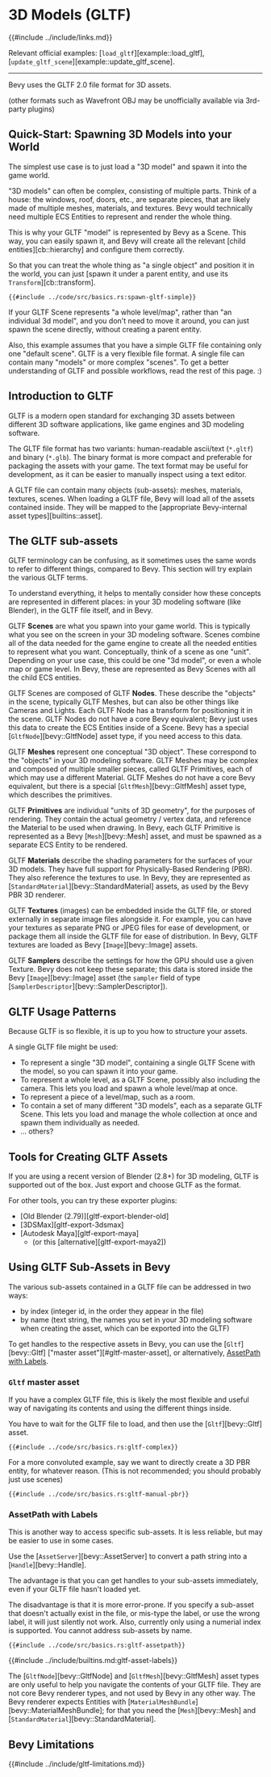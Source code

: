 # 3D Models (GLTF)

{{#include ../include/links.md}}

Relevant official examples:
[`load_gltf`][example::load_gltf],
[`update_gltf_scene`][example::update_gltf_scene].

---

Bevy uses the GLTF 2.0 file format for 3D assets.

(other formats such as Wavefront OBJ may be unofficially available via 3rd-party plugins)

## Quick-Start: Spawning 3D Models into your World

The simplest use case is to just load a "3D model" and spawn it into the game world.

"3D models" can often be complex, consisting of multiple parts. Think of a
house: the windows, roof, doors, etc., are separate pieces, that are likely
made of multiple meshes, materials, and textures. Bevy would technically
need multiple ECS Entities to represent and render the whole thing.

This is why your GLTF "model" is represented by Bevy as a Scene.  This way,
you can easily spawn it, and Bevy will create all the relevant [child
entities][cb::hierarchy] and configure them correctly.

So that you can treat the whole thing as "a single object" and position
it in the world, you can just [spawn it under a parent entity, and use its
`Transform`][cb::transform].

```rust,no_run,noplayground
{{#include ../code/src/basics.rs:spawn-gltf-simple}}
```

If your GLTF Scene represents "a whole level/map", rather than "an individual
3d model", and you don't need to move it around, you can just spawn the
scene directly, without creating a parent entity.

Also, this example assumes that you have a simple GLTF file containing only
one "default scene". GLTF is a very flexible file format. A single file can
contain many "models" or more complex "scenes". To get a better understanding
of GLTF and possible workflows, read the rest of this page. :)

## Introduction to GLTF

GLTF is a modern open standard for exchanging 3D assets between different
3D software applications, like game engines and 3D modeling software.

The GLTF file format has two variants: human-readable ascii/text (`*.gltf`)
and binary (`*.glb`). The binary format is more compact and preferable
for packaging the assets with your game. The text format may be useful for
development, as it can be easier to manually inspect using a text editor.

A GLTF file can contain many objects (sub-assets): meshes, materials,
textures, scenes. When loading a GLTF file, Bevy will load all of the assets
contained inside. They will be mapped to the [appropriate Bevy-internal
asset types][builtins::asset].

## The GLTF sub-assets

GLTF terminology can be confusing, as it sometimes uses the same words to
refer to different things, compared to Bevy. This section will try explain
the various GLTF terms.

To understand everything, it helps to mentally consider how these concepts are
represented in different places: in your 3D modeling software (like Blender),
in the GLTF file itself, and in Bevy.

GLTF **Scenes** are what you spawn into your game world. This is typically
what you see on the screen in your 3D modeling software. Scenes combine
all of the data needed for the game engine to create all the needed
entities to represent what you want. Conceptually, think of a scene as one
"unit". Depending on your use case, this could be one "3d model",
or even a whole map or game level. In Bevy, these are represented as Bevy
Scenes with all the child ECS entities.

GLTF Scenes are composed of GLTF **Nodes**. These describe the "objects"
in the scene, typically GLTF Meshes, but can also be other things like
Cameras and Lights. Each GLTF Node has a transform for positioning it in
the scene.  GLTF Nodes do not have a core Bevy equivalent; Bevy just uses
this data to create the ECS Entities inside of a Scene. Bevy has a special
[`GltfNode`][bevy::GltfNode] asset type, if you need access to this data.

GLTF **Meshes** represent one conceptual "3D object". These correspond
to the "objects" in your 3D modeling software. GLTF Meshes may be complex
and composed of multiple smaller pieces, called GLTF Primitives, each of
which may use a different Material. GLTF Meshes do not have a core Bevy
equivalent, but there is a special [`GltfMesh`][bevy::GltfMesh] asset type,
which describes the primitives.

GLTF **Primitives** are individual "units of 3D geometry", for the purposes of
rendering. They contain the actual geometry / vertex data, and reference the
Material to be used when drawing. In Bevy, each GLTF Primitive is represented
as a Bevy [`Mesh`][bevy::Mesh] asset, and must be spawned as a separate ECS
Entity to be rendered.

GLTF **Materials** describe the shading parameters for the surfaces of
your 3D models. They have full support for Physically-Based Rendering
(PBR). They also reference the textures to use. In Bevy, they are represented
as [`StandardMaterial`][bevy::StandardMaterial] assets, as used by the Bevy
PBR 3D renderer.

GLTF **Textures** (images) can be embedded inside the GLTF file, or stored
externally in separate image files alongside it. For example, you can have
your textures as separate PNG or JPEG files for ease of development, or
package them all inside the GLTF file for ease of distribution. In Bevy,
GLTF textures are loaded as Bevy [`Image`][bevy::Image] assets.

GLTF **Samplers** describe the settings for how the GPU should use a
given Texture. Bevy does not keep these separate; this data is stored
inside the Bevy [`Image`][bevy::Image] asset (the `sampler` field of type
[`SamplerDescriptor`][bevy::SamplerDescriptor]).

## GLTF Usage Patterns

Because GLTF is so flexible, it is up to you how to structure your assets.

A single GLTF file might be used:
  - To represent a single "3D model", containing a single
    GLTF Scene with the model, so you can spawn it into your game.
  - To represent a whole level, as a GLTF Scene, possibly also including
    the camera. This lets you load and spawn a whole level/map at once.
  - To represent a piece of a level/map, such as a room.
  - To contain a set of many different "3D models", each as a separate GLTF Scene.
    This lets you load and manage the whole collection at once and spawn them individually as needed.
  - ... others?

## Tools for Creating GLTF Assets

If you are using a recent version of Blender (2.8+) for 3D modeling, GLTF
is supported out of the box. Just export and choose GLTF as the format.

For other tools, you can try these exporter plugins:
  - [Old Blender (2.79)][gltf-export-blender-old]
  - [3DSMax][gltf-export-3dsmax]
  - [Autodesk Maya][gltf-export-maya]
    - (or this [alternative][gltf-export-maya2])

## Using GLTF Sub-Assets in Bevy

The various sub-assets contained in a GLTF file can be addressed in two ways:
  - by index (integer id, in the order they appear in the file)
  - by name (text string, the names you set in your 3D modeling software
    when creating the asset, which can be exported into the GLTF)

To get handles to the respective assets in Bevy, you can use the
[`Gltf`][bevy::Gltf] ["master asset"][#gltf-master-asset], or alternatively,
[AssetPath with Labels](#assetpath-with-labels).

### `Gltf` master asset

If you have a complex GLTF file, this is likely the most flexible and useful
way of navigating its contents and using the different things inside.

You have to wait for the GLTF file to load, and then use the [`Gltf`][bevy::Gltf] asset.

```rust,no_run,noplayground
{{#include ../code/src/basics.rs:gltf-complex}}
```

For a more convoluted example, say we want to directly create a 3D PBR
entity, for whatever reason. (This is not recommended; you should probably
just use scenes)

```rust,no_run,noplayground
{{#include ../code/src/basics.rs:gltf-manual-pbr}}
```

### AssetPath with Labels

This is another way to access specific sub-assets. It is less reliable,
but may be easier to use in some cases.

Use the [`AssetServer`][bevy::AssetServer] to convert a path string into a
[`Handle`][bevy::Handle].

The advantage is that you can get handles to your sub-assets immediately,
even if your GLTF file hasn't loaded yet.

The disadvantage is that it is more error-prone. If you specify a sub-asset
that doesn't actually exist in the file, or mis-type the label, or use the
wrong label, it will just silently not work. Also, currently only using a
numerial index is supported. You cannot address sub-assets by name.

```rust,no_run,noplayground
{{#include ../code/src/basics.rs:gltf-assetpath}}
```

{{#include ../include/builtins.md:gltf-asset-labels}}

The [`GltfNode`][bevy::GltfNode] and [`GltfMesh`][bevy::GltfMesh]
asset types are only useful to help you navigate the contents of
your GLTF file. They are not core Bevy renderer types, and not used
by Bevy in any other way. The Bevy renderer expects Entities with
[`MaterialMeshBundle`][bevy::MaterialMeshBundle]; for that you need the
[`Mesh`][bevy::Mesh] and [`StandardMaterial`][bevy::StandardMaterial].

## Bevy Limitations

{{#include ../include/gltf-limitations.md}}
